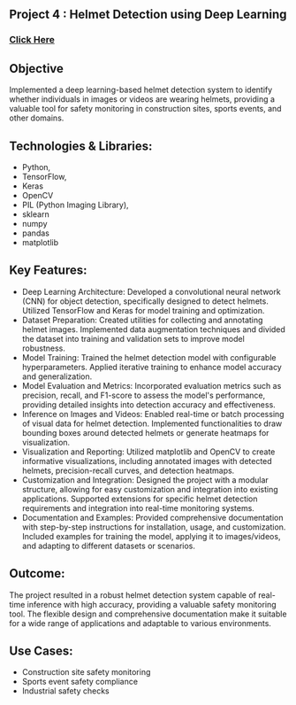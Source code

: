 ## Project 4 : Helmet Detection using Deep Learning
### [Click Here](https://github.com/koachgg/Projects/tree/main/Helmet_Detection)

## Objective
Implemented a deep learning-based helmet detection system to identify whether individuals in images or videos are wearing helmets, providing a valuable tool for safety monitoring in construction sites, sports events, and other domains.

## Technologies & Libraries:

- Python,
- TensorFlow,
- Keras
- OpenCV
- PIL (Python Imaging Library),
- sklearn
- numpy
- pandas
- matplotlib

## Key Features:

- Deep Learning Architecture: Developed a convolutional neural network (CNN) for object detection, specifically designed to detect helmets. Utilized TensorFlow and Keras for model training and optimization.
- Dataset Preparation: Created utilities for collecting and annotating helmet images. Implemented data augmentation techniques and divided the dataset into training and validation sets to improve model robustness.
- Model Training: Trained the helmet detection model with configurable hyperparameters. Applied iterative training to enhance model accuracy and generalization.
- Model Evaluation and Metrics: Incorporated evaluation metrics such as precision, recall, and F1-score to assess the model's performance, providing detailed insights into detection accuracy and effectiveness.
- Inference on Images and Videos: Enabled real-time or batch processing of visual data for helmet detection. Implemented functionalities to draw bounding boxes around detected helmets or generate heatmaps for visualization.
- Visualization and Reporting: Utilized matplotlib and OpenCV to create informative visualizations, including annotated images with detected helmets, precision-recall curves, and detection heatmaps.
- Customization and Integration: Designed the project with a modular structure, allowing for easy customization and integration into existing applications. Supported extensions for specific helmet detection requirements and integration into real-time monitoring systems.
- Documentation and Examples: Provided comprehensive documentation with step-by-step instructions for installation, usage, and customization. Included examples for training the model, applying it to images/videos, and adapting to different datasets or scenarios.


## Outcome:
The project resulted in a robust helmet detection system capable of real-time inference with high accuracy, providing a valuable safety monitoring tool. The flexible design and comprehensive documentation make it suitable for a wide range of applications and adaptable to various environments.

## Use Cases:

- Construction site safety monitoring
- Sports event safety compliance
- Industrial safety checks
